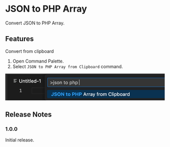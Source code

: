 # JSON to PHP Array

Convert JSON to PHP Array.

## Features

Convert from clipboard

1. Open Command Palette.
2. Select `JSON to PHP Array from Clipboard` command.

![From clipboard](./capture_from_clipboard.png)

## Release Notes

### 1.0.0

Initial release.
